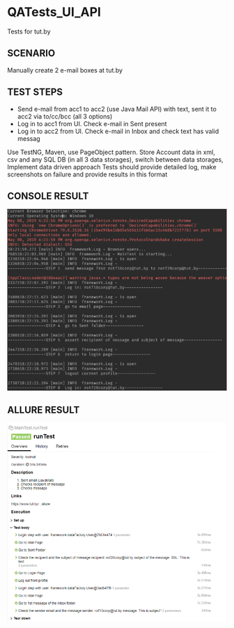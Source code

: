 # QATests_UI_API

Tests for tut.by

## SCENARIO

Manually create 2 e-mail boxes at tut.by

## TEST STEPS

* Send e-mail from acc1 to acc2 (use Java Mail API) with text, sent it to acc2 via to/cc/bcc (all 3 options)
* Log in to acc1 from UI. Check e-mail in Sent present
* Log in to acc2 from UI. Check e-mail in Inbox and check text has valid messag

Use TestNG, Maven, use PageObject pattern. Store Account data in xml, csv and any SQL DB (in all 3 data storages), switch between data storages, Implement data driven approach Tests should provide detailed log, make screenshots on failure and provide results in this format

## CONSOLE RESULT
![alt text](console.png)

## ALLURE RESULT
![alt text](allure.png)
